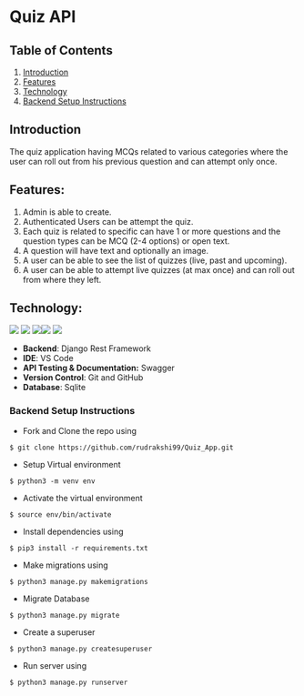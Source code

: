 # Quiz API

## Table of Contents
1. [Introduction](#introduction)
2. [Features](#features)
3. [Technology](#technology)
4. [Backend Setup Instructions](#backend-setup-instructions)

## Introduction

The quiz application having MCQs related to various categories where the user can roll out from his previous question and can attempt only once.

## Features: 
1) Admin is able to create.
2) Authenticated Users can be attempt the quiz.
3) Each quiz is related to specific can have 1 or more questions and the question types can be MCQ (2-4 options) or open text.
4) A question will have text and optionally an image.
5) A user can be able to see the list of quizzes (live, past and upcoming).
6) A user can be able to attempt live quizzes (at max once) and can roll out from where they left.

## Technology:

<img src="https://img.shields.io/badge/python%20-%2314354C.svg?&style=for-the-badge&logo=python&logoColor=white"/> <img src="https://img.shields.io/badge/django%20-%23092E20.svg?&style=for-the-badge&logo=django&logoColor=white"/>  <img src="https://img.shields.io/badge/markdown-%23000000.svg?&style=for-the-badge&logo=markdown&logoColor=white"/><img src="https://img.shields.io/badge/github%20-%23121011.svg?&style=for-the-badge&logo=github&logoColor=white"/> <img src="https://img.shields.io/badge/sqlite-0B96B2?style=for-the-badge&logo=sqlite&logoColor=white"/> 

- **Backend**: Django Rest Framework
- **IDE**: VS Code
- **API Testing & Documentation:** Swagger
- **Version Control**: Git and GitHub
- **Database**: Sqlite

### Backend Setup Instructions

- Fork and Clone the repo using
```
$ git clone https://github.com/rudrakshi99/Quiz_App.git
```
- Setup Virtual environment
```
$ python3 -m venv env
```
- Activate the virtual environment
```
$ source env/bin/activate
```
- Install dependencies using
```
$ pip3 install -r requirements.txt
```
- Make migrations using
```
$ python3 manage.py makemigrations
```
- Migrate Database
```
$ python3 manage.py migrate
```
- Create a superuser
```
$ python3 manage.py createsuperuser
```
- Run server using
```
$ python3 manage.py runserver
``` 
